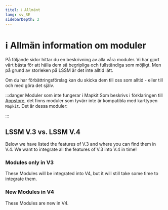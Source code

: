 ```yaml
---
titel: ℹ️ Allmänt
lang: sv_SE
sidebarDepth: 2
---
```


# ℹ️ Allmän information om moduler


På följande sidor hittar du en beskrivning av alla våra moduler. Vi har gjort vårt bästa för att hålla dem så begripliga och fullständiga som möjligt. Men på grund av storleken på LSSM är det inte alltid lätt.

Om du har förbättringsförslag kan du skicka dem till oss som alltid - eller till och med göra det själv.

:::danger Moduler som inte fungerar i Mapkit
Som beskrivs i förklaringen till [Appstore](appstore.md), det finns moduler som tyvärr inte är kompatibla med karttypen `Mapkit`. Det är dessa moduler:

<mapkit-modules settings-text="And these settings"/>
:::

## LSSM V.3 vs. LSSM V.4

Below we have listed the features of V.3 and where you can find them in V.4.
We want to integrate all the features of V.3 into V.4 in time!

<v3-v4-comparison-integrated/>

### Modules only in V3

These Modules will be integrated into V4, but it will still take some time to integrate them.

<v3-v4-comparison-v3only/>

### New Modules in V4

These Modules are new in V4.

<v3-v4-comparison-new/>
